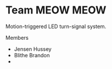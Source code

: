 Team MEOW MEOW
========

Motion-triggered LED turn-signal system.

Members

* Jensen Hussey
* Blithe Brandon
* 
